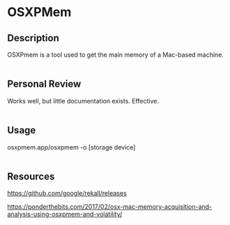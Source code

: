 # OSXPMem

## Description
OSXPmem is a tool used to get the main memory of a Mac-based machine.
<br />
<br />

## Personal Review
Works well, but little documentation exists. Effective.
<br />
<br />

## Usage
osxpmem.app/osxpmem -o [storage device]
<br />
<br />

## Resources
https://github.com/google/rekall/releases

https://ponderthebits.com/2017/02/osx-mac-memory-acquisition-and-analysis-using-osxpmem-and-volatility/
